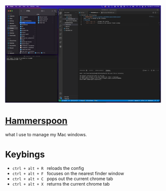 ![programming enviroment](./resources/code_screenshot.png)
# [Hammerspoon](https://github.com/Hammerspoon/hammerspoon)
what I use to manage my Mac windows.
# Keybings
- ``ctrl + alt + R `` reloads the config
- ``ctrl + alt + F `` focuses on the nearest finder window
- ``ctrl + alt + C `` pops out the current chrome tab
- ``ctrl + alt + X `` returns the current chrome tab
